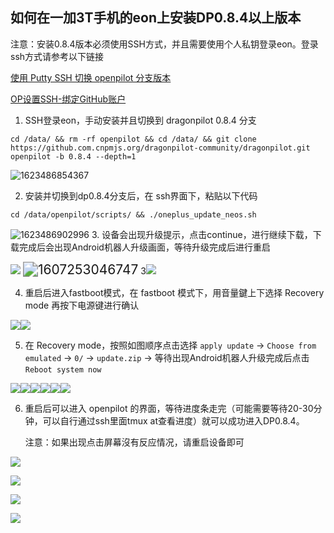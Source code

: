 如何在一加3T手机的eon上安装DP0.8.4以上版本
------

注意：安装0.8.4版本必须使用SSH方式，并且需要使用个人私钥登录eon。登录ssh方式请参考以下链接

[使用 Putty SSH 切换 openpilot 分支版本](how_to_change_openpilot_fork_on_windows.md)

[OP设置SSH-绑定GitHub账户](how_to_setup_github_ssh.md)


1. SSH登录eon，手动安装并且切换到 dragonpilot 0.8.4 分支

```
cd /data/ && rm -rf openpilot && cd /data/ && git clone https://github.com.cnpmjs.org/dragonpilot-community/dragonpilot.git openpilot -b 0.8.4 --depth=1
```
![1623486854367](../files/HOWTO-ONEPLUS/1623486854367.png)

2. 安装并切换到dp0.8.4分支后，在 ssh界面下，粘贴以下代码

```
cd /data/openpilot/scripts/ && ./oneplus_update_neos.sh
```
![1623486902996](../files/HOWTO-ONEPLUS/1623486902996.png)
3. 设备会出现升级提示，点击continue，进行继续下载，下载完成后会出现Android机器人升级画面，等待升级完成后进行重启

![](../files/HOWTO-ONEPLUS/1607064638431.png)
<img src="../files/settle_normal_problem/1607253046747.png" alt="1607253046747" style="zoom:150%;" />
3![](../files/HOWTO-ONEPLUS/IMG_20210612_120017.jpg)

4. 重启后进入fastboot模式，在 fastboot 模式下，用音量鍵上下选择 Recovery mode 再按下电源键进行确认

![](../../IMG_20210612_120154.jpg)![](../files/HOWTO-ONEPLUS/IMG_20210612_120203.jpg)

5. 在 Recovery mode，按照如图顺序点击选择 `apply update` -> `Choose from emulated` -> `0/` -> `update.zip` -> 等待出现Android机器人升级完成后点击 `Reboot system now`

![](../files/HOWTO-ONEPLUS/IMG_20210612_120255.jpg)![](../files/HOWTO-ONEPLUS/IMG_20210612_120322.jpg)![](../files/HOWTO-ONEPLUS/IMG_20210612_120332.jpg)![](../files/HOWTO-ONEPLUS/IMG_20210612_120343.jpg)![](../files/HOWTO-ONEPLUS/IMG_20210612_120352.jpg)![](../files/HOWTO-ONEPLUS/IMG_20210612_120400.jpg)

6. 重启后可以进入 openpilot 的界面，等待进度条走完（可能需要等待20-30分钟，可以自行通过ssh里面tmux at查看进度）就可以成功进入DP0.8.4。

   注意：如果出现点击屏幕沒有反应情况，请重启设备即可

![](../files/HOWTO-ONEPLUS/IMG_20210612_121307.jpg)

![](../files/HOWTO-ONEPLUS/IMG_20210612_125647.jpg)

![](../files/HOWTO-ONEPLUS/IMG_20210612_125655.jpg)

![](../files/HOWTO-ONEPLUS/IMG_20210612_125700.jpg)